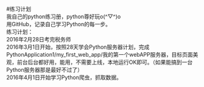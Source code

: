 #练习计划
<br>我自己的python练习册，python尊好玩o(^▽^)o
<br>用GitHub，记录自己学习Python的每一步。
<br>练习计划：
<br>2016年2月28日考完税务师
<br>2016年3月1日开始，按照28天学会Python服务器计划，完成PythonApplication1/my_first_web_app/我的第一个webAPP服务器，目标页面美观，前台后台都好用，能用，不需要上线，本地运行OK即可。（如果能搞到一台Python服务器那是最好不过了）
<br>2016年4月1日开始学习Python爬虫，抓取数据。
<br>
